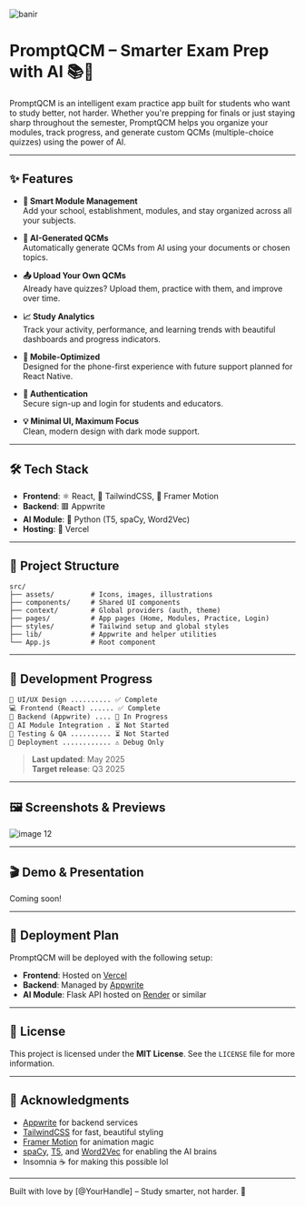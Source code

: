 ![banir](https://github.com/user-attachments/assets/8074a650-2996-471f-a375-653095052613)

# PromptQCM – Smarter Exam Prep with AI 📚🤖

PromptQCM is an intelligent exam practice app built for students who want to study better, not harder. Whether you're prepping for finals or just staying sharp throughout the semester, PromptQCM helps you organize your modules, track progress, and generate custom QCMs (multiple-choice quizzes) using the power of AI.

---

## ✨ Features

- **📌 Smart Module Management**  
  Add your school, establishment, modules, and stay organized across all your subjects.

- **🤖 AI-Generated QCMs**  
  Automatically generate QCMs from AI using your documents or chosen topics.

- **📤 Upload Your Own QCMs**  
  Already have quizzes? Upload them, practice with them, and improve over time.

- **📈 Study Analytics**  
  Track your activity, performance, and learning trends with beautiful dashboards and progress indicators.

- **📱 Mobile-Optimized**  
  Designed for the phone-first experience with future support planned for React Native.

- **🔐 Authentication**  
  Secure sign-up and login for students and educators.

- **💡 Minimal UI, Maximum Focus**  
  Clean, modern design with dark mode support.

---

## 🛠️ Tech Stack

- **Frontend**: ⚛️ React, 🍃 TailwindCSS, 💨 Framer Motion  
- **Backend**: 🟥 Appwrite  
- **AI Module**: 🧠 Python (T5, spaCy, Word2Vec)  
- **Hosting**: 🔼 Vercel

---

## 📁 Project Structure

```
src/
├── assets/         # Icons, images, illustrations
├── components/     # Shared UI components
├── context/        # Global providers (auth, theme)
├── pages/          # App pages (Home, Modules, Practice, Login)
├── styles/         # Tailwind setup and global styles
├── lib/            # Appwrite and helper utilities
└── App.js          # Root component
```

---

## 🚧 Development Progress

```txt
📐 UI/UX Design .......... ✅ Complete  
💻 Frontend (React) ...... ✅ Complete  
🔌 Backend (Appwrite) .... 🔄 In Progress  
🧠 AI Module Integration . ⏳ Not Started  
🧪 Testing & QA .......... ⏳ Not Started  
🚀 Deployment ............ ⚠️ Debug Only
```

> **Last updated**: May 2025  
> **Target release**: Q3 2025

---

## 🖼️ Screenshots & Previews

![image 12](https://github.com/user-attachments/assets/d6727921-16b4-4c65-8ca2-524c37f60cb2)

---

## 🎬 Demo & Presentation

Coming soon!

---

## 🚀 Deployment Plan

PromptQCM will be deployed with the following setup:

- **Frontend**: Hosted on [Vercel](https://vercel.com/)  
- **Backend**: Managed by [Appwrite](https://appwrite.io/)  
- **AI Module**: Flask API hosted on [Render](https://render.com/) or similar

---

## 📄 License

This project is licensed under the **MIT License**. See the `LICENSE` file for more information.

---

## 🙌 Acknowledgments

- [Appwrite](https://appwrite.io/) for backend services  
- [TailwindCSS](https://tailwindcss.com/) for fast, beautiful styling  
- [Framer Motion](https://www.framer.com/motion/) for animation magic  
- [spaCy](https://spacy.io/), [T5](https://huggingface.co/t5-small), and [Word2Vec](https://radimrehurek.com/gensim/models/word2vec.html) for enabling the AI brains  
- Insomnia ☕ for making this possible lol

---

Built with love by [@YourHandle] – Study smarter, not harder. 🚀
